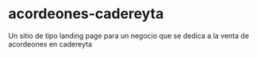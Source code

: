 # acordeones-cadereyta
Un sitio de tipo landing page para un negocio que se dedica a la venta de acordeones en cadereyta
